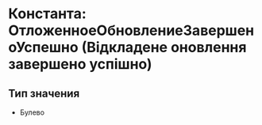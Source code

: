 ﻿# Константа: ОтложенноеОбновлениеЗавершеноУспешно (Відкладене оновлення завершено успішно)

## Тип значения

- Булево

